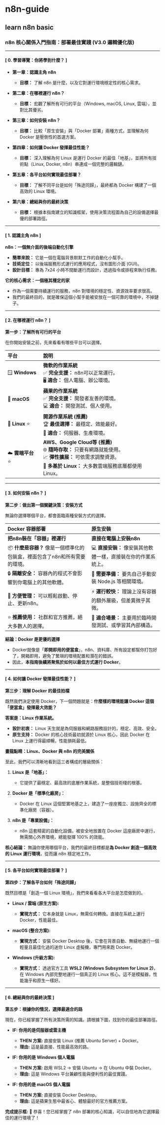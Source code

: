 # n8n-guide
learn n8n basic
---

### **n8n 核心關係入門指南：部署最佳實踐 (V3.0 邏輯優化版)**

---

#### **[ 0. 學習導覽：你將學到什麼？ ]**

*   **第一章：認識主角 n8n**
    *   **目標：** 了解 n8n 是什麼，以及它對運行環境穩定性的核心需求。

*   **第二章：在哪裡運行 n8n？**
    *   **目標：** 宏觀了解所有可行的平台（Windows, macOS, Linux, 雲端），並對比其優劣。

*   **第三章：如何安裝 n8n？**
    *   **目標：** 比較「原生安裝」與「Docker 部署」兩種方式，並理解為何 Docker 是壓倒性的首選方案。

*   **第四章：如何讓 Docker 發揮最佳性能？**
    *   **目標：** 深入理解為何 Linux 是運行 Docker 的最佳「地基」，並將所有技術點（Linux, Docker, n8n）串連成一個完整的邏輯鏈。

*   **第五章：各平台如何實現最佳部署？**
    *   **目標：** 了解不同平台是如何「殊途同歸」，最終都為 Docker 構建了一個高效的 Linux 環境。

*   **第六章：總結與你的最終決策**
    *   **目標：** 根據本指南建立的知識框架，使用決策流程圖為自己的設備選擇最優的部署路徑。

---

#### **[ 1. 認識主角 n8n ]**

**n8n：一個無介面的後端自動化引擎**
*   **簡單來說：** 它是一個在電腦背景默默工作的自動化小幫手。
*   **技術定位：** 以後端服務形式運行的應用程式，沒有圖形介面 (GUI)。
*   **設計目標：** 專為 7x24 小時不間斷運行而設計，透過指令或排程來執行任務。

**它的核心需求：一個極其穩定的家**
*   作為一個需要持續運行的服務，n8n 對環境的穩定性、資源效率要求很高。
*   我們的最終目的，就是確保這個小幫手能被安放在一個可靠的環境中，不掉鏈子。

---

#### **[ 2. 在哪裡運行 n8n？ ]**

**第一步：了解所有可行的平台**

在你開始安裝之前，先來看看有哪些平台可以選擇。

| 平台 | 說明 |
| :--- | :--- |
| 🪟 **Windows** | **微軟的作業系統**<br>✅ **完全支援：** n8n可以正常運行。<br>🖥️ **適合：** 個人電腦、辦公環境。 |
| 🍎 **macOS** | **蘋果的作業系統**<br>✅ **完全支援：** 開發者友善的環境。<br>💻 **適合：** 開發測試、個人使用。 |
| 🐧 **Linux** ⭐ | **開源作業系統 (推薦)**<br>🏆 **最佳選擇：** 最穩定、效能最好。<br>🏢 **適合：** 伺服器、生產環境。 |
| ☁️ **雲端平台** ⭐ | **AWS、Google Cloud等 (推薦)**<br>🌐 **隨時存取：** 只要有網路就能使用。<br>📈 **彈性擴展：** 可依需求調整資源。<br>🐧 **多基於 Linux：** 大多數雲端服務底層都使用 Linux。 |

---

#### **[ 3. 如何安裝 n8n？ ]**

**第二步：做出第一個關鍵決策：安裝方式**

無論你選擇哪個平台，都會面臨兩種安裝方式的選擇。

| Docker 容器部署 | 原生安裝 |
| :--- | :--- |
| **把n8n裝在「容器」裡運行** | **直接在電腦上安裝n8n** |
| 📦 **什麼是容器？** 像是一個標準化的包裝盒，裡面包含了n8n和所有需要的環境。 | 💻 **直接安裝：** 像安裝其他軟體一樣，直接裝在你的作業系統上。 |
| 🔒 **隔離安全：** 容器內的程式不會影響到你電腦上的其他軟體。 | 🔧 **需要準備：** 要先自己手動安裝 Node.js 等相關環境。 |
| 🚀 **方便管理：** 可以輕鬆啟動、停止、更新n8n。 | ⚡ **運行較快：** 理論上沒有容器的額外層級，但差異微乎其微。 |
| ⭐ **推薦使用：** 社群和官方推薦，絕大多數人的選擇。 | 🎯 **適合場景：** 主要用於臨時開發測試、或學習其內部構造。 |

**結論：Docker 是更優的選擇**
*   Docker就像是「**即開即用的便當盒**」，n8n、資料庫、所有設定都幫你打包好了，開箱即用，避免了繁瑣的環境配置和潛在的錯誤。
*   因此，**本指南後續將聚焦於如何以最佳方式運行 Docker**。

---

#### **[ 4. 如何讓 Docker 發揮最佳性能？ ]**

**第三步：理解 Docker 的最佳拍檔**

既然我們決定使用 Docker，下一個問題就是：**什麼樣的環境能讓 Docker 這個「便當盒」發揮最大效能？**

**答案是：Linux 作業系統。**
*   **設計初衷：** Linux 天生就是為伺服器和網路服務設計的，穩定、高效、安全。
*   **原生支持：** Docker 的核心技術最初就源於 Linux 核心，因此 Docker 在 Linux 上運行得最順暢，性能損耗最低。

**畫龍點睛：Linux、Docker 與 n8n 的完美關係**

至此，我們可以清晰地看到這三者構成的層級關係：

1.  **Linux 是「地基」：**
    *   它提供了最穩定、最高效的底層作業系統，是整個技術棧的根基。

2.  **Docker 是「標準化廠房」：**
    *   Docker 在 Linux 這個堅實地基之上，建造了一座座獨立、設施齊全的標準化廠房（容器）。

3.  **n8n 是「專業設備」：**
    *   n8n 這套精密的自動化設備，被安全地放置在 Docker 這座廠房中運行，無需關心外界環境，總能發揮 100% 的效能。

**核心結論：** 無論你使用哪個平台，我們的最終目標都是**為 Docker 創造一個高效的 Linux 運行環境**，從而讓 n8n 穩定地工作。

---

#### **[ 5. 各平台如何實現最佳部署？ ]**

**第四步：了解各平台如何「殊途同歸」**

既然目標是「創造一個 Linux 環境」，我們來看看各大平台是怎麼做到的。

*   **Linux / 雲端 (原生方案):**
    *   **實現方式：** 它本身就是 Linux，無需任何轉換。直接在系統上運行 Docker，性能最佳。

*   **macOS (整合方案):**
    *   **實現方式：** 安裝 Docker Desktop 後，它會在背景自動、無縫地運行一個輕量且最佳化過的迷你 Linux 虛擬機，專門用來跑 Docker。

*   **Windows (升級方案):**
    *   **實現方式：** 透過官方工具 **WSL2 (Windows Subsystem for Linux 2)**，在 Windows 內部完整地運行一個真正的 Linux 核心。這不是模擬器，性能幾乎和原生一樣好。

---

#### **[ 6. 總結與你的最終決策 ]**

**第五步：根據你的情況，選擇最適合的路**

現在，你已經掌握了所有決策所需的知識。請根據下圖，找到你的最佳部署路徑。

*   **IF: 你用的是伺服器或雲主機**
    *   **THEN 方案:** 直接安裝 Linux (推薦 Ubuntu Server) + Docker。
    *   **理由:** 這是最直接、性能最高效的路。

*   **IF: 你用的是 Windows 個人電腦**
    *   **THEN 方案:** 啟用 WSL2 → 安裝 Ubuntu → 在 Ubuntu 中裝 Docker。
    *   **理由:** 這是 Windows 平台兼顧性能與便利性的最佳實踐。

*   **IF: 你用的是 macOS 個人電腦**
    *   **THEN 方案:** 直接安裝 Docker Desktop。
    *   **理由:** 這是蘋果生態中最省心、體驗最好的官方推薦方案。

**完成提示框:** 🎉 恭喜！您已經掌握了 n8n 部署的核心知識，可以自信地為它選擇最佳的運行環境了！
